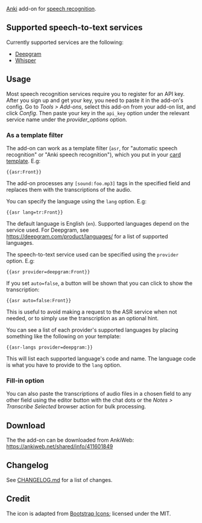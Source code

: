 [Anki](https://apps.ankiweb.net/) add-on for [speech recognition](https://en.wikipedia.org/wiki/Speech_recognition).

## Supported speech-to-text services

Currently supported services are the following:

-   [Deepgram](https://deepgram.com/)
-   [Whisper](https://openai.com/research/whisper)

## Usage

Most speech recognition services require you to register for an API key.
After you sign up and get your key, you need to paste it in the add-on's config. Go to _Tools > Add-ons_, select this add-on from your add-on list, and click _Config_. Then paste your key in the `api_key` option under the relevant service name under the _provider_options_ option.

### As a template filter

The add-on can work as a template filter (`asr`, for "automatic speech recognition" or "Anki speech recognition"), which you put in your [card template](https://docs.ankiweb.net/templates/intro.html). E.g:

```
{{asr:Front}}
```

The add-on processes any `[sound:foo.mp3]` tags in the specified field and replaces them with the transcriptions of the audio.

You can specify the language using the `lang` option. E.g:

```
{{asr lang=tr:Front}}
```

The default language is English (`en`). Supported languages depend on the service used. For Deepgram, see https://deepgram.com/product/languages/ for a list of supported languages.

The speech-to-text service used can be specified using the `provider` option. E.g:

```
{{asr provider=deepgram:Front}}
```

If you set `auto=false`, a button will be shown that you can click to show the transcription:

```
{{asr auto=false:Front}}
```

This is useful to avoid making a request to the ASR service when not needed, or to simply use the transcription as an optional hint.

You can see a list of each provider's supported languages by placing something like the following on your template:

```
{{asr-langs provider=deepgram:}}
```

This will list each supported language's code and name. The language code is what you have to provide to the `lang` option.

### Fill-in option

You can also paste the transcriptions of audio files in a chosen field to any other field using the editor button with the chat dots or the _Notes > Transcribe Selected_ browser action for bulk processing.

## Download

The the add-on can be downloaded from AnkiWeb: https://ankiweb.net/shared/info/411601849

## Changelog

See [CHANGELOG.md](CHANGELOG.md) for a list of changes.

## Credit

The icon is adapted from [Bootstrap Icons](https://icons.getbootstrap.com/); licensed under the MIT.
